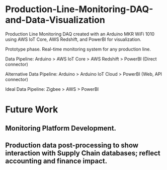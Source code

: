 # Production-Line-Monitoring-DAQ-and-Data-Visualization
Production Line Monitoring DAQ created with an Arduino MKR WiFi 1010 using AWS IoT Core, AWS Redshift, and PowerBI for visualization.

Prototype phase.
Real-time monitoring system for any production line.

Data Pipeline: Arduino > AWS IoT Core > AWS Redshift > PowerBI (Direct connector)

Alternative Data Pipeline: Arduino > Arduino IoT Cloud > PowerBI (Web, API connector)

Ideal Data Pipeline: Zigbee > AWS > PowerBI

# Future Work
## Monitoring Platform Development.

## Production data post-processing to show interaction with Supply Chain databases; reflect accounting and finance impact.
